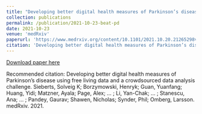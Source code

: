 ```yaml
---
title: "Developing better digital health measures of Parkinson’s disease using free living data and a crowdsourced data analysis challenge"
collection: publications
permalink: /publication/2021-10-23-beat-pd
date: 2021-10-23
venue: 'medRxiv'
paperurl: 'https://www.medrxiv.org/content/10.1101/2021.10.20.21265298v1'
citation: 'Developing better digital health measures of Parkinson’s disease using free living data and a crowdsourced data analysis challenge. Sieberts, Solveig K; Borzymowski, Henryk; Guan, Yuanfang; Huang, Yidi; Matzner, Ayala; Page, Alex; … ; Li, Yan-Chak; … ; Stanescu, Ana; … ; Pandey, Gaurav; Shawen, Nicholas; Synder, Phil; Omberg, Larsson. medRxiv. 2021.'
---
```


<a href='https://www.medrxiv.org/content/10.1101/2021.10.20.21265298v1'>Download paper here</a>

Recommended citation: Developing better digital health measures of Parkinson’s disease using free living data and a crowdsourced data analysis challenge. Sieberts, Solveig K; Borzymowski, Henryk; Guan, Yuanfang; Huang, Yidi; Matzner, Ayala; Page, Alex; … ; Li, Yan-Chak; … ; Stanescu, Ana; … ; Pandey, Gaurav; Shawen, Nicholas; Synder, Phil; Omberg, Larsson. medRxiv. 2021.